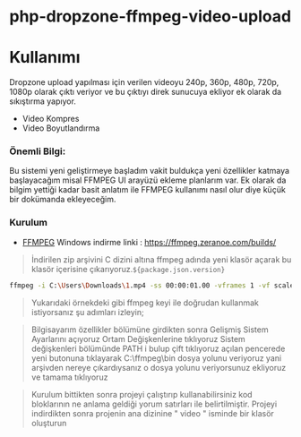 # php-dropzone-ffmpeg-video-upload

# Kullanımı
Dropzone upload yapılması için verilen videoyu 240p, 360p, 480p, 720p, 1080p olarak çıktı veriyor ve bu çıktıyı direk sunucuya ekliyor ek olarak da sıkıştırma yapıyor.

  - Video Kompres
  - Video Boyutlandırma

### Önemli Bilgi: 
Bu sistemi yeni geliştirmeye başladım vakit buldukça yeni özellikler katmaya başlayacağım misal FFMPEG UI arayüzü ekleme planlarım var. Ek olarak da bilgim yettiği kadar basit anlatım ile FFMPEG kullanımı nasıl olur diye küçük bir dokümanda ekleyeceğim.

### Kurulum

*  [FFMPEG] Windows indirme linki : https://ffmpeg.zeranoe.com/builds/

> İndirilen zip arşivini C dizini altına ffmpeg adında yeni klasör açarak bu klasör içerisine çıkarıyoruz.`${package.json.version}`
```sh
ffmpeg -i C:\Users\Downloads\1.mp4 -ss 00:00:01.00 -vframes 1 -vf scale=1920:1080 out.jpg
```
> Yukarıdaki örnekdeki gibi ffmpeg keyi ile doğrudan kullanmak istiyorsanız şu adımları izleyin; 

> Bilgisayarım özellikler bölümüne girdikten sonra Gelişmiş Sistem Ayarlarını açıyoruz Ortam Değişkenlerine tıklıyoruz
> Sistem değişkenleri bölümünde PATH i bulup çift tıklıyoruz açılan pencerede yeni butonuna tıklayarak C:\ffmpeg\bin  dosya yolunu veriyoruz yani arşivden nereye çıkardıysanız o dosya yolunu veriyorsunuz ekliyoruz ve tamama tıklıyoruz

> Kurulum bittikten sonra projeyi çalıştırıp kullanabilirsiniz kod bloklarının ne anlama geldiği yorum satırları ile belirtilmiştir.
> Projeyi indirdikten sonra projenin ana dizinine " video " isminde bir klasör oluşturun






   [FFMPEG]: <https://ffmpeg.zeranoe.com/builds/>
 



